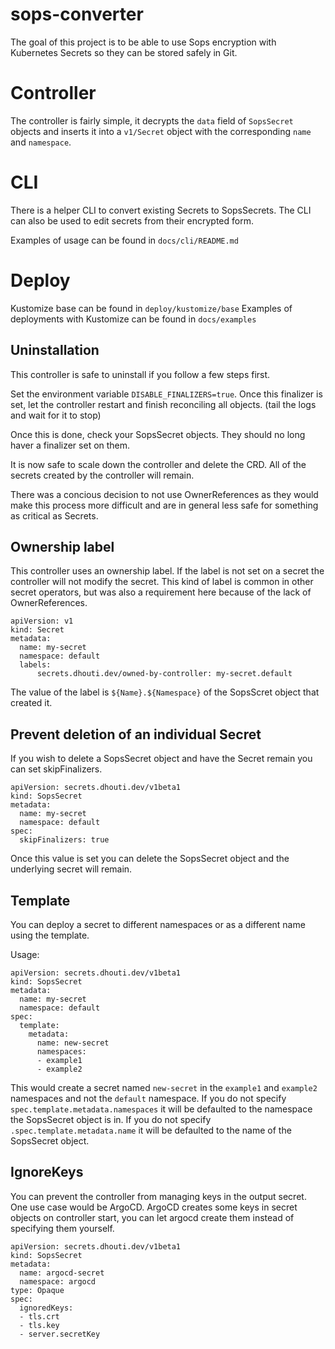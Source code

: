 # sops-converter
The goal of this project is to be able to use Sops encryption with Kubernetes Secrets so they can be stored safely in Git.


# Controller
The controller is fairly simple, it decrypts the `data` field of `SopsSecret` objects and inserts it into a `v1/Secret` object with the corresponding `name` and `namespace`.


# CLI
There is a helper CLI to convert existing Secrets to SopsSecrets.
The CLI can also be used to edit secrets from their encrypted form.

Examples of usage can be found in `docs/cli/README.md`


# Deploy
Kustomize base can be found in `deploy/kustomize/base`
Examples of deployments with Kustomize can be found in `docs/examples`


## Uninstallation
This controller is safe to uninstall if you follow a few steps first.

Set the environment variable `DISABLE_FINALIZERS=true`.
Once this finalizer is set, let the controller restart and finish reconciling all objects.
(tail the logs and wait for it to stop)

Once this is done, check your SopsSecret objects. They should no long haver a finalizer set on them.

It is now safe to scale down the controller and delete the CRD. 
All of the secrets created by the controller will remain.

There was a concious decision to not use OwnerReferences as they would make this process more difficult and are in general less safe for something as critical as Secrets.


## Ownership label

This controller uses an ownership label. If the label is not set on a secret the controller will not modify the secret.
This kind of label is common in other secret operators, but was also a requirement here because of the lack of OwnerReferences.

```
apiVersion: v1
kind: Secret
metadata:
  name: my-secret
  namespace: default
  labels:
      secrets.dhouti.dev/owned-by-controller: my-secret.default
```
The value of the label is `${Name}.${Namespace}` of the SopsScret object that created it.


## Prevent deletion of an individual Secret
If you wish to delete a SopsSecret object and have the Secret remain you can set skipFinalizers.
```
apiVersion: secrets.dhouti.dev/v1beta1
kind: SopsSecret
metadata:
  name: my-secret
  namespace: default
spec:
  skipFinalizers: true
```

Once this value is set you can delete the SopsSecret object and the underlying secret will remain.


## Template
You can deploy a secret to different namespaces or as a different name using the template.

Usage:
```
apiVersion: secrets.dhouti.dev/v1beta1
kind: SopsSecret
metadata:
  name: my-secret
  namespace: default
spec:
  template:
    metadata:
      name: new-secret
      namespaces:
      - example1
      - example2
```
This would create a secret named `new-secret` in the `example1` and `example2` namespaces and not the `default` namespace.
If you do not specify `spec.template.metadata.namespaces` it will be defaulted to the namespace the SopsSecret object is in.
If you do not specify `.spec.template.metadata.name` it will be defaulted to the name of the SopsSecret object.


## IgnoreKeys

You can prevent the controller from managing keys in the output secret.
One use case would be ArgoCD. ArgoCD creates some keys in secret objects on controller start, you can let argocd create them instead of specifying them yourself.
```
apiVersion: secrets.dhouti.dev/v1beta1
kind: SopsSecret
metadata:
  name: argocd-secret
  namespace: argocd
type: Opaque
spec:
  ignoredKeys:
  - tls.crt
  - tls.key
  - server.secretKey
```